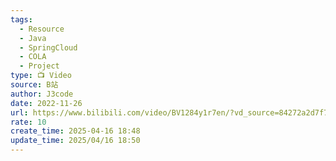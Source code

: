 ```yaml
---
tags:
  - Resource
  - Java
  - SpringCloud
  - COLA
  - Project
type: 📺 Video
source: B站
author: J3code
date: 2022-11-26
url: https://www.bilibili.com/video/BV1284y1r7en/?vd_source=84272a2d7f72158b38778819be5bc6ad
rate: 10
create_time: 2025-04-16 18:48
update_time: 2025/04/16 18:50
---
```


